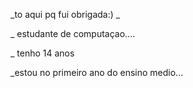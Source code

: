 _to aqui pq fui obrigada:) _

_ estudante de computaçao....

_ tenho 14 anos

_estou no primeiro ano do ensino medio...
<!---
gilvannagarcia/gilvannagarcia is a ✨ special ✨ repository because its `README.md` (this file) appears on your GitHub profile.
You can click the Preview link to take a look at your changes.
--->
